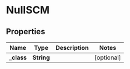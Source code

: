 

# NullSCM

## Properties

Name | Type | Description | Notes
------------ | ------------- | ------------- | -------------
**_class** | **String** |  |  [optional]





